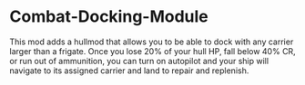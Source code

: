 # Combat-Docking-Module
This mod adds a hullmod that allows you to be able to dock with any carrier larger than a frigate. Once you lose 20% of your hull HP, fall below 40% CR, or run out of ammunition, you can turn on autopilot and your ship will navigate to its assigned carrier and land to repair and replenish.
